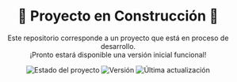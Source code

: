 <h1 align="center">🚧 Proyecto en Construcción 🚧</h1>

<p align="center">
  Este repositorio corresponde a un proyecto que está en proceso de desarrollo. <br>
  ¡Pronto estará disponible una versión inicial funcional!
</p>

<p align="center">
  <img src="https://img.shields.io/badge/Estado-En%20creación-yellow?style=for-the-badge" alt="Estado del proyecto">
  <img src="https://img.shields.io/badge/Version-0.0.1--dev-blue?style=for-the-badge" alt="Versión">
  <img src="https://img.shields.io/badge/Actualizado-Junio%202025-brightgreen?style=for-the-badge" alt="Última actualización">
</p>
